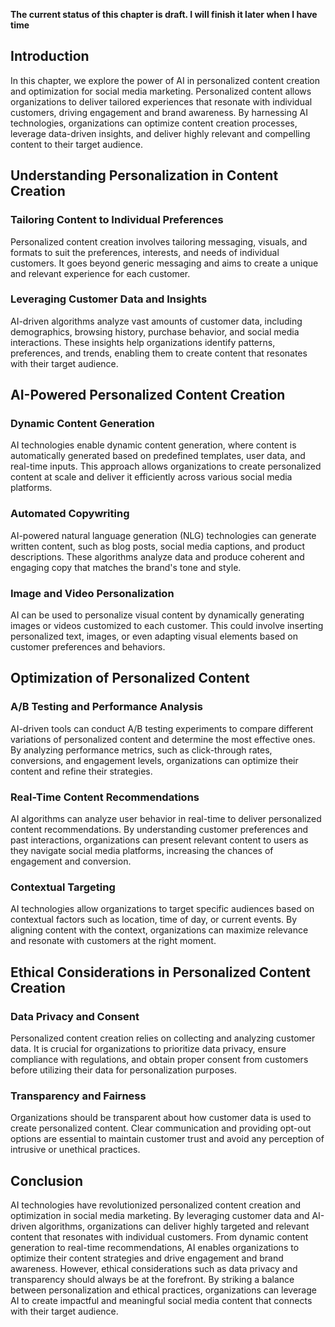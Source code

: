 **The current status of this chapter is draft. I will finish it later when I have time**

Introduction
------------

In this chapter, we explore the power of AI in personalized content creation and optimization for social media marketing. Personalized content allows organizations to deliver tailored experiences that resonate with individual customers, driving engagement and brand awareness. By harnessing AI technologies, organizations can optimize content creation processes, leverage data-driven insights, and deliver highly relevant and compelling content to their target audience.

Understanding Personalization in Content Creation
-------------------------------------------------

### Tailoring Content to Individual Preferences

Personalized content creation involves tailoring messaging, visuals, and formats to suit the preferences, interests, and needs of individual customers. It goes beyond generic messaging and aims to create a unique and relevant experience for each customer.

### Leveraging Customer Data and Insights

AI-driven algorithms analyze vast amounts of customer data, including demographics, browsing history, purchase behavior, and social media interactions. These insights help organizations identify patterns, preferences, and trends, enabling them to create content that resonates with their target audience.

AI-Powered Personalized Content Creation
----------------------------------------

### Dynamic Content Generation

AI technologies enable dynamic content generation, where content is automatically generated based on predefined templates, user data, and real-time inputs. This approach allows organizations to create personalized content at scale and deliver it efficiently across various social media platforms.

### Automated Copywriting

AI-powered natural language generation (NLG) technologies can generate written content, such as blog posts, social media captions, and product descriptions. These algorithms analyze data and produce coherent and engaging copy that matches the brand's tone and style.

### Image and Video Personalization

AI can be used to personalize visual content by dynamically generating images or videos customized to each customer. This could involve inserting personalized text, images, or even adapting visual elements based on customer preferences and behaviors.

Optimization of Personalized Content
------------------------------------

### A/B Testing and Performance Analysis

AI-driven tools can conduct A/B testing experiments to compare different variations of personalized content and determine the most effective ones. By analyzing performance metrics, such as click-through rates, conversions, and engagement levels, organizations can optimize their content and refine their strategies.

### Real-Time Content Recommendations

AI algorithms can analyze user behavior in real-time to deliver personalized content recommendations. By understanding customer preferences and past interactions, organizations can present relevant content to users as they navigate social media platforms, increasing the chances of engagement and conversion.

### Contextual Targeting

AI technologies allow organizations to target specific audiences based on contextual factors such as location, time of day, or current events. By aligning content with the context, organizations can maximize relevance and resonate with customers at the right moment.

Ethical Considerations in Personalized Content Creation
-------------------------------------------------------

### Data Privacy and Consent

Personalized content creation relies on collecting and analyzing customer data. It is crucial for organizations to prioritize data privacy, ensure compliance with regulations, and obtain proper consent from customers before utilizing their data for personalization purposes.

### Transparency and Fairness

Organizations should be transparent about how customer data is used to create personalized content. Clear communication and providing opt-out options are essential to maintain customer trust and avoid any perception of intrusive or unethical practices.

Conclusion
----------

AI technologies have revolutionized personalized content creation and optimization in social media marketing. By leveraging customer data and AI-driven algorithms, organizations can deliver highly targeted and relevant content that resonates with individual customers. From dynamic content generation to real-time recommendations, AI enables organizations to optimize their content strategies and drive engagement and brand awareness. However, ethical considerations such as data privacy and transparency should always be at the forefront. By striking a balance between personalization and ethical practices, organizations can leverage AI to create impactful and meaningful social media content that connects with their target audience.
